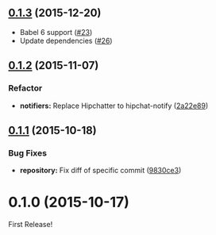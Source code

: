 <a name="0.1.3"></a>
## [0.1.3](https://github.com/moqada/github-wiki-notifier/compare/v0.1.2...v0.1.3) (2015-12-20)


- Babel 6 support ([#23](https://github.com/moqada/github-wiki-notifier/pull/23))
- Update dependencies ([#26](https://github.com/moqada/github-wiki-notifier/pull/26))



<a name="0.1.2"></a>
## [0.1.2](https://github.com/moqada/github-wiki-notifier/compare/v0.1.1...v0.1.2) (2015-11-07)


### Refactor

* **notifiers:** Replace Hipchatter to hipchat-notify ([2a22e89](https://github.com/moqada/github-wiki-notifier/commit/2a22e89))



<a name="0.1.1"></a>
## [0.1.1](https://github.com/moqada/github-wiki-notifier/compare/v0.1.0...v0.1.1) (2015-10-18)


### Bug Fixes

* **repository:** Fix diff of specific commit ([9830ce3](https://github.com/moqada/github-wiki-notifier/commit/9830ce3))



<a name="0.1.0"></a>
# 0.1.0 (2015-10-17)

First Release!



